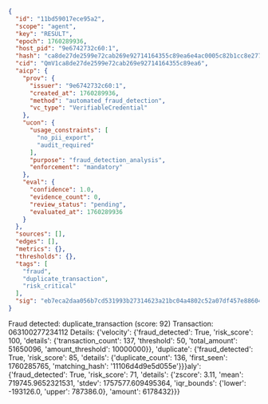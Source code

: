 ```json
{
  "id": "11bd59017ece95a2",
  "scope": "agent",
  "key": "RESULT",
  "epoch": 1760289936,
  "host_pid": "9e6742732c60:1",
  "hash": "ca8de27de2599e72cab269e92714164355c89ea6e4ac0005c82b1cc8e2777bee",
  "cid": "QmV1ca8de27de2599e72cab269e92714164355c89ea6",
  "aicp": {
    "prov": {
      "issuer": "9e6742732c60:1",
      "created_at": 1760289936,
      "method": "automated_fraud_detection",
      "vc_type": "VerifiableCredential"
    },
    "ucon": {
      "usage_constraints": [
        "no_pii_export",
        "audit_required"
      ],
      "purpose": "fraud_detection_analysis",
      "enforcement": "mandatory"
    },
    "eval": {
      "confidence": 1.0,
      "evidence_count": 0,
      "review_status": "pending",
      "evaluated_at": 1760289936
    }
  },
  "sources": [],
  "edges": [],
  "metrics": {},
  "thresholds": {},
  "tags": [
    "fraud",
    "duplicate_transaction",
    "risk_critical"
  ],
  "sig": "eb7eca2daa056b7cd531993b27314623a21bc04a4802c52a07df457e88604d0a"
}
```

Fraud detected: duplicate_transaction (score: 92)
Transaction: 063100277234112
Details: {'velocity': {'fraud_detected': True, 'risk_score': 100, 'details': {'transaction_count': 137, 'threshold': 50, 'total_amount': 51650096, 'amount_threshold': 10000000}}, 'duplicate': {'fraud_detected': True, 'risk_score': 85, 'details': {'duplicate_count': 136, 'first_seen': 1760285765, 'matching_hash': '11106d4d9e5d055e'}}}aly': {'fraud_detected': True, 'risk_score': 71, 'details': {'zscore': 3.11, 'mean': 719745.9652321531, 'stdev': 1757577.609495364, 'iqr_bounds': {'lower': -193126.0, 'upper': 787386.0}, 'amount': 6178432}}}